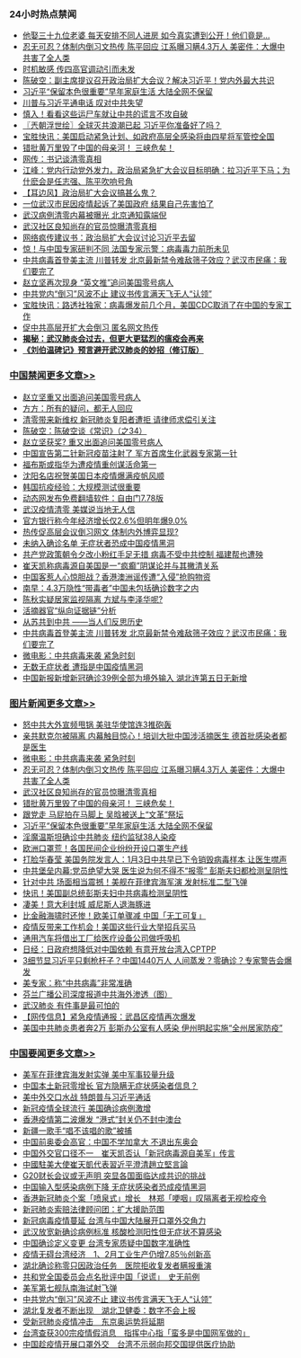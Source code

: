 <div class="catlist">
<h3>24小时热点禁闻</h3>
<ul>
<li><a href="https://github.com/fqnews/bnews/blob/master/funmedia/20200323/1298519.md">他娶三十九位老婆 每天安排不同人进房 如今真实遭到公开！他们竟是…</a></li>
<li><a href="https://github.com/fqnews/bnews/blob/master/topimagenews/20200323/1298806.md">忍无可忍？体制内倒习文热传 陈平回应 江系曝习瞒4.3万人 美密件：大爆中共害了全人类</a></li>
<li><a href="https://github.com/fqnews/bnews/blob/master/cbnews/20200323/1298659.md">时机敏感 传四高官调动引而未发</a></li>
<li><a href="https://github.com/fqnews/bnews/blob/master/cbnews/20200323/1298509.md">陈破空：副主席提议召开政治局扩大会议？解决习近平！党内外最大共识 </a></li>
<li><a href="https://github.com/fqnews/bnews/blob/master/topimagenews/20200323/1298686.md">习近平“保留本色很重要”早年家庭生活 大陆全网不保留</a></li>
<li><a href="https://github.com/fqnews/bnews/blob/master/cbnews/20200323/1298660.md">川普与习近平通电话 叹对中共失望</a></li>
<li><a href="https://github.com/fqnews/bnews/blob/master/cnnews/20200323/1298626.md">慎入！看看这些运尸车就让中共的谎言不攻自破</a></li>
<li><a href="https://github.com/fqnews/bnews/blob/master/ssgc/20200323/1298505.md">〖兲朝浮世绘〗全球灭共浪潮已起 习近平你准备好了吗？</a></li>
<li><a href="https://github.com/fqnews/bnews/blob/master/bannedvideo/20200323/1298461.md">宝胜快讯：美国启动紧急计划、如政府高层全感染将由四星将军管控全国</a></li>
<li><a href="https://github.com/fqnews/bnews/blob/master/topimagenews/20200323/1298774.md">错批黄万里毁了中国的母亲河！ 三峡危矣！</a></li>
<li><a href="https://github.com/fqnews/bnews/blob/master/cbnews/20200323/1298530.md">网传：书记谈清零真相</a></li>
<li><a href="https://github.com/fqnews/bnews/blob/master/cbnews/20200323/1298732.md">江峰：党内行动党外发力，政治局紧急扩大会议目标明确：拉习近平下马；为什麽会是任志强、陈平吹响号角</a></li>
<li><a href="https://github.com/fqnews/bnews/blob/master/headline/20200323/1298835.md">【耳边风】政治局扩大会议搞甚么鬼？</a></li>
<li><a href="https://github.com/fqnews/bnews/blob/master/cbnews/20200323/1298722.md">一位武汉市民因疫情起诉了美国政府 结果自己先害怕了</a></li>
<li><a href="https://github.com/fqnews/bnews/blob/master/cbnews/20200323/1298761.md">武汉病例清零内幕被曝光 北京通知露端倪</a></li>
<li><a href="https://github.com/fqnews/bnews/blob/master/topimagenews/20200323/1298798.md">武汉社区良知尚存的官员惊曝清零真相</a></li>
<li><a href="https://github.com/fqnews/bnews/blob/master/headline/20200323/1298466.md">网络疯传建议书：政治局扩大会议讨论习近平去留</a></li>
<li><a href="https://github.com/fqnews/bnews/blob/master/worldnews/20200323/1298828.md">惊！与中国专家研判不同 法国专家示警：病毒毒力前所未见</a></li>
<li><a href="https://github.com/fqnews/bnews/blob/master/cbnews/20200323/1298858.md">中共病毒首登美主流 川普转发 北京最新禁令难敌筛子效应？武汉市民痛：我们要完了</a></li>
<li><a href="https://github.com/fqnews/bnews/blob/master/headline/20200323/1298464.md">赵立坚再次现身 “英文推”追问美国零号病人</a></li>
<li><a href="https://github.com/fqnews/bnews/blob/master/headline/20200323/1298875.md">中共党内“倒习”风波不止  建议书传言满天飞无人“认领”</a></li>
<li><a href="https://github.com/fqnews/bnews/blob/master/bannedvideo/20200323/1298529.md">宝胜快讯：路透社独家：病毒爆发前几个月，美国CDC取消了在中国的专家工作</a></li>
<li><a href="https://github.com/fqnews/bnews/blob/master/headline/20200323/1298539.md">促中共高层开扩大会倒习 匿名网文热传</a></li>
<li><b><a href="https://github.com/fqnews/bnews/blob/master/comments/20200211/1275071.md" target="_blank">揭秘：武汉肺炎会过去，但更大更猛烈的瘟疫会再来</a></b></li>
<li><b><a href="https://github.com/fqnews/bnews/blob/master/comments/20200207/1272816.md" target="_blank">《刘伯温碑记》预言避开武汉肺炎的妙招（修订版）</a></b></li>
</ul>
</div>

<div class="catlist">
<h3><a href="https://github.com/fqnews/bnews/blob/master/cbnews/" target="_blank">中国禁闻</a><span><a href="https://github.com/fqnews/bnews/blob/master/cbnews/" target="_blank" rel="nofollow">更多文章>></a></span></h3>
<ul>
<li><a href="https://github.com/fqnews/bnews/blob/master/cbnews/20200324/1299041.md" target="_blank">赵立坚重又出面追问美国零号病人</a></li>
<li><a href="https://github.com/fqnews/bnews/blob/master/cbnews/20200324/1299040.md" target="_blank">方方：所有的疑问，都无人回应</a></li>
<li><a href="https://github.com/fqnews/bnews/blob/master/cbnews/20200324/1299039.md" target="_blank">清零带来新维权 新冠肺炎复阳者遭拒 请律师求偿引关注</a></li>
<li><a href="https://github.com/fqnews/bnews/blob/master/cbnews/20200324/1299012.md" target="_blank">陈破空：陈破空谈《常识》（之34）</a></li>
<li><a href="https://github.com/fqnews/bnews/blob/master/cbnews/20200324/1299008.md" target="_blank">赵立坚获奖? 重又出面追问美国零号病人</a></li>
<li><a href="https://github.com/fqnews/bnews/blob/master/cbnews/20200324/1299007.md" target="_blank">中国宣告第二针新冠疫苗注射了 军方首席生化武器专家第一针</a></li>
<li><a href="https://github.com/fqnews/bnews/blob/master/cbnews/20200324/1299006.md" target="_blank">福布斯或指华为遭疫情重创谋活命第一</a></li>
<li><a href="https://github.com/fqnews/bnews/blob/master/cbnews/20200323/1298995.md" target="_blank">沈阳名店祝贺美国日本疫情爆满疫帆风顺</a></li>
<li><a href="https://github.com/fqnews/bnews/blob/master/cbnews/20200323/1298989.md" target="_blank">韩国抗疫经验：大规模测试很重要</a></li>
<li><a href="https://github.com/fqnews/bnews/blob/master/cbnews/20200323/1298985.md" target="_blank">动态网发布免费翻墙软件：自由门7.78版</a></li>
<li><a href="https://github.com/fqnews/bnews/blob/master/cbnews/20200323/1298984.md" target="_blank">武汉疫情清零 美媒说当地无人信</a></li>
<li><a href="https://github.com/fqnews/bnews/blob/master/cbnews/20200323/1298959.md" target="_blank">官方银行称今年经济增长仅2.6%但明年爆9.0%</a></li>
<li><a href="https://github.com/fqnews/bnews/blob/master/cbnews/20200323/1298958.md" target="_blank">热传促高层会议倒习网文 体制内外博弈显现?</a></li>
<li><a href="https://github.com/fqnews/bnews/blob/master/cbnews/20200323/1298951.md" target="_blank">未纳入确诊名单 无症状者恐成中国疫情黑洞</a></li>
<li><a href="https://github.com/fqnews/bnews/blob/master/cbnews/20200323/1298948.md" target="_blank">共产党政策朝令夕改小粉红手足无措 病毒不受中共控制 福建帮也遭殃</a></li>
<li><a href="https://github.com/fqnews/bnews/blob/master/cbnews/20200323/1298919.md" target="_blank">崔天凯称病毒源自美国是一“疯癫”阴谋论并与其撇清关系</a></li>
<li><a href="https://github.com/fqnews/bnews/blob/master/cbnews/20200323/1298918.md" target="_blank">中国客惹人心惊胆战？香港澳洲谣传遭“入侵”抢购物资</a></li>
<li><a href="https://github.com/fqnews/bnews/blob/master/cbnews/20200323/1298917.md" target="_blank">南早：4.3万隐性“带毒者”中国未包括确诊数字之内</a></li>
<li><a href="https://github.com/fqnews/bnews/blob/master/cbnews/20200323/1298916.md" target="_blank">陈秋实疑居家监视隔离 方斌与李泽华呢?</a></li>
<li><a href="https://github.com/fqnews/bnews/blob/master/cbnews/20200323/1298861.md" target="_blank">活摘器官“纵向证据链”分析</a></li>
<li><a href="https://github.com/fqnews/bnews/blob/master/cbnews/20200323/1298859.md" target="_blank">从苏共到中共 ——当人们反思历史</a></li>
<li><a href="https://github.com/fqnews/bnews/blob/master/cbnews/20200323/1298858.md" target="_blank">中共病毒首登美主流 川普转发 北京最新禁令难敌筛子效应？武汉市民痛：我们要完了</a></li>
<li><a href="https://github.com/fqnews/bnews/blob/master/comments/20200323/1298854.md" target="_blank">微电影：中共病毒来袭 紧急时刻</a></li>
<li><a href="https://github.com/fqnews/bnews/blob/master/cbnews/20200323/1298856.md" target="_blank">无数无症状者 遭指是中国疫情黑洞</a></li>
<li><a href="https://github.com/fqnews/bnews/blob/master/cbnews/20200323/1298825.md" target="_blank">中国新报新增新冠确诊39例全部为境外输入 湖北连第五日无新增</a></li>

</ul>
</div>
<div class="catlist">
<h3><a href="https://github.com/fqnews/bnews/blob/master/topimagenews/" target="_blank">图片新闻</a><span><a href="https://github.com/fqnews/bnews/blob/master/topimagenews/" target="_blank" rel="nofollow">更多文章>></a></span></h3>
<ul>
<li><a href="https://github.com/fqnews/bnews/blob/master/topimagenews/20200324/1299011.md" target="_blank">怒中共大外宣频甩锅 美驻华使馆连3推砲轰</a></li>
<li><a href="https://github.com/fqnews/bnews/blob/master/topimagenews/20200323/1298960.md" target="_blank">亲共默克尔被隔离 内幕触目惊心！培训大批中国涉活摘医生 德首批感染者都是医生</a></li>
<li><a href="https://github.com/fqnews/bnews/blob/master/comments/20200323/1298854.md" target="_blank">微电影：中共病毒来袭 紧急时刻</a></li>
<li><a href="https://github.com/fqnews/bnews/blob/master/topimagenews/20200323/1298806.md" target="_blank">忍无可忍？体制内倒习文热传 陈平回应 江系曝习瞒4.3万人 美密件：大爆中共害了全人类</a></li>
<li><a href="https://github.com/fqnews/bnews/blob/master/topimagenews/20200323/1298798.md" target="_blank">武汉社区良知尚存的官员惊曝清零真相</a></li>
<li><a href="https://github.com/fqnews/bnews/blob/master/topimagenews/20200323/1298774.md" target="_blank">错批黄万里毁了中国的母亲河！ 三峡危矣！</a></li>
<li><a href="https://github.com/fqnews/bnews/blob/master/topimagenews/20200323/1298757.md" target="_blank">跟党走 马屁拍在马脚上 吴晗被送上“文革”祭坛</a></li>
<li><a href="https://github.com/fqnews/bnews/blob/master/topimagenews/20200323/1298686.md" target="_blank">习近平“保留本色很重要”早年家庭生活 大陆全网不保留</a></li>
<li><a href="https://github.com/fqnews/bnews/blob/master/topimagenews/20200323/1298657.md" target="_blank">淫魔温斯坦确诊中共肺炎 纽约监狱38人染疫</a></li>
<li><a href="https://github.com/fqnews/bnews/blob/master/topimagenews/20200322/1298400.md" target="_blank">欧洲口罩荒！各国民间企业纷纷开设口罩生产线</a></li>
<li><a href="https://github.com/fqnews/bnews/blob/master/topimagenews/20200322/1298376.md" target="_blank">打脸华春莹 美国务院发言人：1月3日中共早已下令销毁病毒样本 让医生噤声</a></li>
<li><a href="https://github.com/fqnews/bnews/blob/master/topimagenews/20200322/1298247.md" target="_blank">中共堡垒内幕:党员绝望大哭 医生说为何不得不“报零” 彭斯夫妇都检测呈阴性</a></li>
<li><a href="https://github.com/fqnews/bnews/blob/master/topimagenews/20200322/1298236.md" target="_blank">针对中共 场面相当震撼！美舰在菲律宾海军演 发射标准二型飞弹</a></li>
<li><a href="https://github.com/fqnews/bnews/blob/master/topimagenews/20200322/1298145.md" target="_blank">快讯！美国副总统彭斯夫妇中共病毒检测呈阴性</a></li>
<li><a href="https://github.com/fqnews/bnews/blob/master/topimagenews/20200322/1298052.md" target="_blank">凄美！意大利封城 威尼斯人退海豚进</a></li>
<li><a href="https://github.com/fqnews/bnews/blob/master/topimagenews/20200322/1298011.md" target="_blank">比金融海啸时还惨！欧美订单骤减 中国「无工可复」</a></li>
<li><a href="https://github.com/fqnews/bnews/blob/master/topimagenews/20200322/1297908.md" target="_blank">疫情反带来工作机会！美国这些行业大举招兵买马</a></li>
<li><a href="https://github.com/fqnews/bnews/blob/master/topimagenews/20200321/1297882.md" target="_blank">通用汽车将借出工厂给医疗设备公司做呼吸机</a></li>
<li><a href="https://github.com/fqnews/bnews/blob/master/topimagenews/20200321/1297881.md" target="_blank">日经：日政府想降低对中国依赖 有意开放台湾入CPTPP</a></li>
<li><a href="https://github.com/fqnews/bnews/blob/master/topimagenews/20200321/1297836.md" target="_blank">3细节显习近平只剩枪杆子？中国1440万人 人间蒸发？零确诊？专家警告会爆发</a></li>
<li><a href="https://github.com/fqnews/bnews/blob/master/comments/20200321/1297635.md" target="_blank">美专家：称“中共病毒”非常准确</a></li>
<li><a href="https://github.com/fqnews/bnews/blob/master/comments/20200321/1297805.md" target="_blank">芬兰广播公司深度报道中共海外渗透（图）</a></li>
<li><a href="https://github.com/fqnews/bnews/blob/master/topimagenews/20200321/1297791.md" target="_blank">武汉肺炎 有件事是最可怕的</a></li>
<li><a href="https://github.com/fqnews/bnews/blob/master/topimagenews/20200321/1297747.md" target="_blank">【网传信息】紧急疫情通报：武昌区疫情再次爆发</a></li>
<li><a href="https://github.com/fqnews/bnews/blob/master/topimagenews/20200321/1297545.md" target="_blank">美国中共肺炎患者奔2万 彭斯办公室有人感染 伊州明起实施“全州居家防疫”</a></li>

</ul>
</div>
<div class="catlist">
<h3><a href="https://github.com/fqnews/bnews/blob/master/headline/" target="_blank">中国要闻</a><span><a href="https://github.com/fqnews/bnews/blob/master/headline/" target="_blank" rel="nofollow">更多文章>></a></span></h3>
<ul>
<li><a href="https://github.com/fqnews/bnews/blob/master/headline/20200324/1299029.md" target="_blank">美军在菲律宾海发射实弹   美中军事较量升级</a></li>
<li><a href="https://github.com/fqnews/bnews/blob/master/headline/20200324/1299028.md" target="_blank">中国本土新冠零增长 官方隐瞒无症状感染者信息？</a></li>
<li><a href="https://github.com/fqnews/bnews/blob/master/headline/20200324/1299027.md" target="_blank">美中外交口水战  特朗普与习近平通话</a></li>
<li><a href="https://github.com/fqnews/bnews/blob/master/headline/20200324/1299026.md" target="_blank">新冠疫情全球流行  美国确诊病例激增</a></li>
<li><a href="https://github.com/fqnews/bnews/blob/master/headline/20200324/1299013.md" target="_blank">香港疫情第二波爆发  “港式”封关仍不封中澳台</a></li>
<li><a href="https://github.com/fqnews/bnews/blob/master/headline/20200323/1298997.md" target="_blank">新疆一歌手“唱不该唱的歌”被捕</a></li>
<li><a href="https://github.com/fqnews/bnews/blob/master/headline/20200323/1298966.md" target="_blank">中国前奥委会高官：中国不学加拿大 不退出东奥会</a></li>
<li><a href="https://github.com/fqnews/bnews/blob/master/headline/20200323/1298961.md" target="_blank">中国外交官口径不一　崔天凯否认「新冠病毒源自美军」传言</a></li>
<li><a href="https://github.com/fqnews/bnews/blob/master/headline/20200323/1298949.md" target="_blank">中國駐美大使崔天凱代表習近平澄清趙立堅言論</a></li>
<li><a href="https://github.com/fqnews/bnews/blob/master/headline/20200323/1298944.md" target="_blank">G20财长会议或无声明 突显各国面临达成共识的挑战</a></li>
<li><a href="https://github.com/fqnews/bnews/blob/master/headline/20200323/1298943.md" target="_blank">中国输入型感染病例下降 无症状感染者恐成疫情黑洞</a></li>
<li><a href="https://github.com/fqnews/bnews/blob/master/headline/20200323/1298942.md" target="_blank">香港新冠肺炎个案「喷泉式」增长　林郑「哽咽」叹隔离者无视检疫令</a></li>
<li><a href="https://github.com/fqnews/bnews/blob/master/headline/20200323/1298941.md" target="_blank">新冠肺炎索赔法律顾问团：扩大援助范围</a></li>
<li><a href="https://github.com/fqnews/bnews/blob/master/headline/20200323/1298932.md" target="_blank">新冠病毒疫情蔓延 台湾与中国大陆展开口罩外交角力</a></li>
<li><a href="https://github.com/fqnews/bnews/blob/master/headline/20200323/1298931.md" target="_blank">武汉放宽新确诊病例标准  核酸检测阳性但无症状不算感染</a></li>
<li><a href="https://github.com/fqnews/bnews/blob/master/headline/20200323/1298930.md" target="_blank">中国确诊定义变更   台湾专家质疑中国数字准确性</a></li>
<li><a href="https://github.com/fqnews/bnews/blob/master/headline/20200323/1298929.md" target="_blank">疫情无碍台湾经济　1、2月工业生产仍增7.85％创新高</a></li>
<li><a href="https://github.com/fqnews/bnews/blob/master/headline/20200323/1298928.md" target="_blank">湖北确诊称零只因政治任务　医院拒收复发者瞒报重演</a></li>
<li><a href="https://github.com/fqnews/bnews/blob/master/headline/20200323/1298927.md" target="_blank">共和党全国委员会点名批评中国「说谎」　史无前例</a></li>
<li><a href="https://github.com/fqnews/bnews/blob/master/headline/20200323/1298925.md" target="_blank">美军第七舰队南海试射飞弹</a></li>
<li><a href="https://github.com/fqnews/bnews/blob/master/headline/20200323/1298875.md" target="_blank">中共党内“倒习”风波不止  建议书传言满天飞无人“认领”</a></li>
<li><a href="https://github.com/fqnews/bnews/blob/master/headline/20200323/1298874.md" target="_blank">湖北复发者不断出现　湖北卫健委：数字不会上报</a></li>
<li><a href="https://github.com/fqnews/bnews/blob/master/headline/20200323/1298873.md" target="_blank">受新冠肺炎疫情冲击　东京奥运势将延期</a></li>
<li><a href="https://github.com/fqnews/bnews/blob/master/headline/20200323/1298872.md" target="_blank">台湾查获300宗疫情假消息　指挥中心指「蛮多是中国网军做的」</a></li>
<li><a href="https://github.com/fqnews/bnews/blob/master/headline/20200323/1298871.md" target="_blank">中国趁疫情开展口罩外交　台湾不示弱向邦交国提供医疗协助</a></li>

</ul>
</div>